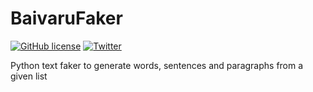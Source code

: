 # BaivaruFaker
[![GitHub license](https://img.shields.io/github/license/baivaru/BaivaruFaker?style=flat-square)](https://github.com/baivaru/BaivaruFaker/blob/master/LICENSE)
[![Twitter](https://img.shields.io/twitter/url?style=social&url=https%3A%2F%2Fgithub.com%2Fbaivaru%2FBaivaruFaker)](https://twitter.com/intent/tweet?text=Wow:&url=https%3A%2F%2Fgithub.com%2Fbaivaru%2FBaivaruFaker)

Python text faker to generate words, sentences and paragraphs from a given list
